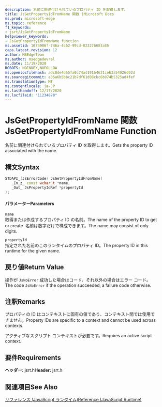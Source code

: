 ```yaml
---
description: 名前に関連付けられているプロパティ ID を取得します。
title: JsGetPropertyIdFromName 関数 |Microsoft Docs
ms.prod: microsoft-edge
ms.topic: reference
f1_keywords:
- jsrt/JsGetPropertyIdFromName
helpviewer_keywords:
- JsGetPropertyIdFromName function
ms.assetid: 1674906f-746a-4c62-99cd-023276683a86
caps.latest.revision: 12
author: MSEdgeTeam
ms.author: msedgedevrel
ms.date: 11/19/2020
ROBOTS: NOINDEX,NOFOLLOW
ms.openlocfilehash: adc8de4d55fa0c74ad191b4621ceb3a54026d02d
ms.sourcegitcommit: a35a6b5bbc21b7df61d08cbc6b074b5325ad4fef
ms.translationtype: MT
ms.contentlocale: ja-JP
ms.lasthandoff: 12/17/2020
ms.locfileid: "11234878"
---
```

# <span data-ttu-id="41a7f-103">JsGetPropertyIdFromName 関数</span><span class="sxs-lookup"><span data-stu-id="41a7f-103">JsGetPropertyIdFromName Function</span></span>

<span data-ttu-id="41a7f-104">名前に関連付けられているプロパティ ID を取得します。</span><span class="sxs-lookup"><span data-stu-id="41a7f-104">Gets the property ID associated with the name.</span></span>  
  
## <span data-ttu-id="41a7f-105">構文</span><span class="sxs-lookup"><span data-stu-id="41a7f-105">Syntax</span></span>  
  
```cpp  
STDAPI_(JsErrorCode) JsGetPropertyIdFromName(  
   _In_z_ const wchar_t *name,  
   _Out_ JsPropertyIdRef *propertyId  
);  
```  
  
#### <span data-ttu-id="41a7f-106">パラメーター</span><span class="sxs-lookup"><span data-stu-id="41a7f-106">Parameters</span></span>  
 `name`  
 <span data-ttu-id="41a7f-107">取得または作成するプロパティ ID の名前。</span><span class="sxs-lookup"><span data-stu-id="41a7f-107">The name of the property ID to get or create.</span></span> <span data-ttu-id="41a7f-108">名前は数字だけで構成できます。</span><span class="sxs-lookup"><span data-stu-id="41a7f-108">The name may consist of only digits.</span></span>  
  
 `propertyId`  
 <span data-ttu-id="41a7f-109">指定された名前のこのランタイムのプロパティ ID。</span><span class="sxs-lookup"><span data-stu-id="41a7f-109">The property ID in this runtime for the given name.</span></span>  
  
## <span data-ttu-id="41a7f-110">戻り値</span><span class="sxs-lookup"><span data-stu-id="41a7f-110">Return Value</span></span>  
 <span data-ttu-id="41a7f-111">操作が `JsNoError` 成功した場合はコード、それ以外の場合はエラー コード。</span><span class="sxs-lookup"><span data-stu-id="41a7f-111">The code `JsNoError` if the operation succeeded, a failure code otherwise.</span></span>  
  
## <span data-ttu-id="41a7f-112">注釈</span><span class="sxs-lookup"><span data-stu-id="41a7f-112">Remarks</span></span>  
 <span data-ttu-id="41a7f-113">プロパティの ID はコンテキストに固有の値であり、コンテキスト間では使用できません。</span><span class="sxs-lookup"><span data-stu-id="41a7f-113">Property IDs are specific to a context and cannot be used across contexts.</span></span>  
  
 <span data-ttu-id="41a7f-114">アクティブなスクリプト コンテキストが必要です。</span><span class="sxs-lookup"><span data-stu-id="41a7f-114">Requires an active script context.</span></span>  
  
## <span data-ttu-id="41a7f-115">要件</span><span class="sxs-lookup"><span data-stu-id="41a7f-115">Requirements</span></span>  
 <span data-ttu-id="41a7f-116">**ヘッダー:** jsrt.h</span><span class="sxs-lookup"><span data-stu-id="41a7f-116">**Header:** jsrt.h</span></span>  
  
## <span data-ttu-id="41a7f-117">関連項目</span><span class="sxs-lookup"><span data-stu-id="41a7f-117">See Also</span></span>  
 [<span data-ttu-id="41a7f-118">リファレンス (JavaScript ランタイム)</span><span class="sxs-lookup"><span data-stu-id="41a7f-118">Reference (JavaScript Runtime)</span></span>](../chakra-hosting/reference-javascript-runtime.md)
